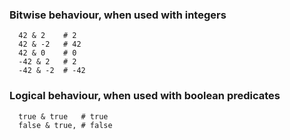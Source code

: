 
### Bitwise behaviour, when used with integers

```tremor
  42 & 2 	# 2
  42 & -2 	# 42
  42 & 0 	# 0
  -42 & 2 	# 2
  -42 & -2 	# -42
```

### Logical behaviour, when used with boolean predicates


```tremor
  true & true	# true
  false & true,	# false
```

